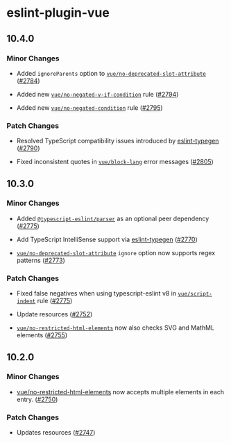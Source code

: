 # eslint-plugin-vue

## 10.4.0

### Minor Changes

- Added `ignoreParents` option to [`vue/no-deprecated-slot-attribute`](https://eslint.vuejs.org/rules/no-deprecated-slot-attribute.html) ([#2784](https://github.com/vuejs/eslint-plugin-vue/pull/2784))

- Added new [`vue/no-negated-v-if-condition`](https://eslint.vuejs.org/rules/no-negated-v-if-condition.html) rule ([#2794](https://github.com/vuejs/eslint-plugin-vue/pull/2794))

- Added new [`vue/no-negated-condition`](https://eslint.vuejs.org/rules/no-negated-condition.html) rule ([#2795](https://github.com/vuejs/eslint-plugin-vue/pull/2795))

### Patch Changes

- Resolved TypeScript compatibility issues introduced by [eslint-typegen](https://github.com/antfu/eslint-typegen) ([#2790](https://github.com/vuejs/eslint-plugin-vue/pull/2790))

- Fixed inconsistent quotes in [`vue/block-lang`](https://eslint.vuejs.org/rules/block-lang.html) error messages ([#2805](https://github.com/vuejs/eslint-plugin-vue/pull/2805))

## 10.3.0

### Minor Changes

- Added [`@typescript-eslint/parser`](https://typescript-eslint.io/packages/parser) as an optional peer dependency ([#2775](https://github.com/vuejs/eslint-plugin-vue/pull/2775))

- Add TypeScript IntelliSense support via [eslint-typegen](https://github.com/antfu/eslint-typegen) ([#2770](https://github.com/vuejs/eslint-plugin-vue/pull/2770))

- [`vue/no-deprecated-slot-attribute`](https://eslint.vuejs.org/rules/no-deprecated-slot-attribute.html) `ignore` option now supports regex patterns ([#2773](https://github.com/vuejs/eslint-plugin-vue/pull/2773))

### Patch Changes

- Fixed false negatives when using typescript-eslint v8 in [`vue/script-indent`](https://eslint.vuejs.org/rules/script-indent.html) rule ([#2775](https://github.com/vuejs/eslint-plugin-vue/pull/2775))

- Update resources ([#2752](https://github.com/vuejs/eslint-plugin-vue/pull/2752))

- [`vue/no-restricted-html-elements`](https://eslint.vuejs.org/rules/no-restricted-html-elements.html) now also checks SVG and MathML elements ([#2755](https://github.com/vuejs/eslint-plugin-vue/pull/2755))

## 10.2.0

### Minor Changes

- [vue/no-restricted-html-elements](https://eslint.vuejs.org/rules/no-restricted-html-elements.html) now accepts multiple elements in each entry. ([#2750](https://github.com/vuejs/eslint-plugin-vue/pull/2750))

### Patch Changes

- Updates resources ([#2747](https://github.com/vuejs/eslint-plugin-vue/pull/2747))
